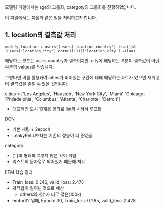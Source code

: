 
모델링 파일에서는 age의 그룹화, category의 그룹화를 진행하였습니다.

이 파일에서는 다음과 같은 일을 처리하고자 합니다.

## 1. location의 결측값 처리

```
modify_location = users[(users['location_country'].isna())&(users['location_city'].notnull())]['location_city'].values
```
해당하는 코드는 users country가 결측이지만, city에 해당하는 부분이 결측값이 아닌 부분의 values를 받습니다.

그렇다면 이를 활용하여 cities가 비어있는 구간에 대해 해당하는 파트가 있으면 채워넣어 결측값을 줄일 수 있을 것입니다.


cities = ['Los Angeles', 'Houston', 'New York City', 'Miami', 'Chicago', 'Philadelphia', 'Columbus', 'Atlanta', 'Charlotte', 'Detroit']

- 대표적인 도시 10개를 임의로 list화 시켜서 루프틑




DCN
- 기본 세팅 + 2epoch
- LeakyReLU보다는 기존의 성능이 더 좋았음.





category
- ['']의 형태와 그렇지 않은 것이 섞임
- 리스트의 문자열로 되어있기 떄문에 처리


FFM 학습 결과
- Train_loss: 0.246, valid_loss: 2.470
- 과적합이 일어난 것으로 예상
	- others의 개수가 너무 많은(100k)
- emb=32 일때,  Epoch: 30, Train_loss: 0.265, valid_loss: 2.428